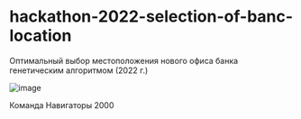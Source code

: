 # hackathon-2022-selection-of-banc-location
Оптимальный выбор местоположения нового офиса банка генетическим алгоритмом (2022 г.)

![image](https://user-images.githubusercontent.com/57250007/171157844-80d68d13-17c9-47b9-829b-cadbb89132f1.png)

Команда Навигаторы 2000
